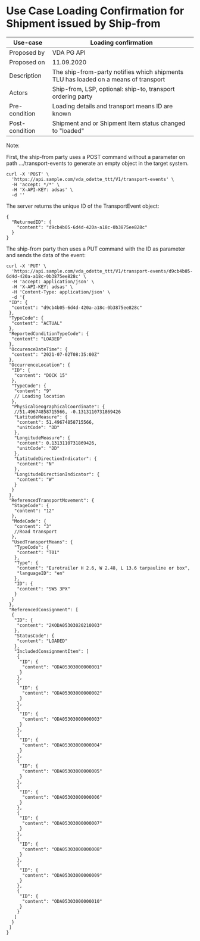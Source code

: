# Use Case Loading Confirmation for Shipment issued by Ship-from

Use-case | Loading confirmation
-----------|---------------------    
Proposed by| VDA PG API   
Proposed on| 11.09.2020
Description| The ship-from-party notifies which shipments TLU has loaded on a means of transport   
Actors| Ship-from, LSP, optional: ship-to, transport ordering party  
Pre-condition| Loading details and transport means ID are known   
Post-condition| Shipment and or Shipment Item status changed to "loaded"   

Note: 

First, the ship-from party uses a POST command without a parameter on path .../transport-events
to generate an empty object in the target system.
```  
curl -X 'POST' \
  'https://api.sample.com/vda_odette_ttt/V1/transport-events' \
  -H 'accept: */*' \
  -H 'X-API-KEY: adsas' \
  -d ''
```  
The server returns the unique ID of the TransportEvent object:
```  
{
  "ReturnedID": {
    "content": "d9cb4b05-6d4d-420a-a18c-0b3875ee828c"
  }
}
```  
The ship-from party then uses a PUT command with the ID as parameter and sends the data of the event:

```   
curl -X 'PUT' \
  'https://api.sample.com/vda_odette_ttt/V1/transport-events/d9cb4b05-6d4d-420a-a18c-0b3875ee828c' \
  -H 'accept: application/json' \
  -H 'X-API-KEY: adsas' \
  -H 'Content-Type: application/json' \
  -d '{
 "ID": {
  "content": "d9cb4b05-6d4d-420a-a18c-0b3875ee828c"
 },
 "TypeCode": {
  "content": "ACTUAL"
 },
 "ReportedConditionTypeCode": {
  "content": "LOADED"
 },
 "OccurenceDateTime": {
  "content": "2021-07-02T08:35:00Z"
 },
 "OccurrenceLocation": {
  "ID": {
   "content": "DOCK 15"
  },
  "TypeCode": {
   "content": "9"
   // Loading location
  },
  "PhysicalGeographicalCoordinate": {
   //51.49674858715566, -0.1313110731869426
   "LatitudeMeasure": {
    "content": 51.49674858715566,
    "unitCode": "DD"
   },
   "LongitudeMeasure": {
    "content": 0.1313110731869426,
    "unitCode": "DD"
   },
   "LatitudeDirectionIndicator": {
    "content": "N"
   },
   "LongitudeDirectionIndicator": {
    "content": "W"
   }
  }
 },
 "ReferencedTransportMovement": {
  "StageCode": {
   "content": "12"
  },
  "ModeCode": {
   "content": "3"
   //Road transport
  },
  "UsedTransportMeans": {
   "TypeCode": {
    "content": "T01"
   },
   "Type": {
    "content": "Eurotrailer H 2.6, W 2.48, L 13.6 tarpauline or box",
    "languageID": "en"
   },
   "ID": {
    "content": "SW5 3PX"
   }
  }
 },
 "ReferencedConsignment": [
  {
   "ID": {
    "content": "2KODA05303020210003"
   },
   "StatusCode": {
    "content": "LOADED"
   },
   "IncludedConsignmentItem": [
    {
     "ID": {
      "content": "ODA05303000000001"
     }
    },
    {
     "ID": {
      "content": "ODA05303000000002"
     }
    },
    {
     "ID": {
      "content": "ODA05303000000003"
     }
    },
    {
     "ID": {
      "content": "ODA05303000000004"
     }
    },
    {
     "ID": {
      "content": "ODA05303000000005"
     }
    },
    {
     "ID": {
      "content": "ODA05303000000006"
     }
    },
    {
     "ID": {
      "content": "ODA05303000000007"
     }
    },
    {
     "ID": {
      "content": "ODA05303000000008"
     }
    },
    {
     "ID": {
      "content": "ODA05303000000009"
     }
    },
    {
     "ID": {
      "content": "ODA05303000000010"
     }
    }
   ]
  }
 ]
}
```   
